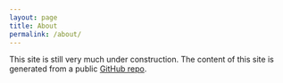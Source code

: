 ```yaml
---
layout: page
title: About
permalink: /about/
---
```


This site is still very much under construction. The content of this site is generated from a public <a href="https://github.com/olvemaudal/deep-c">GitHub repo</a>.
